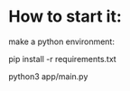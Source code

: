 # How to start it:

make a python environment:

pip install -r requirements.txt

python3 app/main.py

